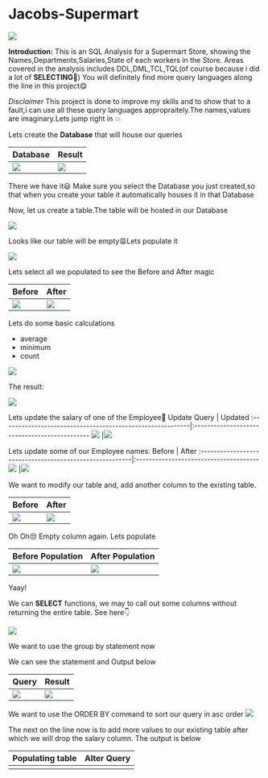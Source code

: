 # **Jacobs-Supermart**

![](Image_front-2.png)

**Introduction:**
This is an SQL Analysis for a Supermart Store, showing the Names,Departments,Salaries,State of each workers in the Store.
Areas covered in the analysis includes DDL,DML,TCL,TQL(of course because i did a lot of **SELECTING**:see_no_evil:) You will definitely find more query languages along the line in this project:yum:


_Disclaimer_ This project is done to improve my skills and to show that to a fault,i can use all these query languages appropraitely.The names,values are imaginary.Lets jump right in :boom:

Lets create the **Database** that will house our queries

Database                                               |Result
:------------------------------------------------------|:------------------------------------------------------
![](new_1.png)                                                  |![](next_.png)

There we have it:smiley: Make sure you select the Database you just created,so that when you create your table it automatically houses it in that Database

Now, let us create a table.The table will be hosted in our Database

![](2.png)

Looks like our table will be empty:weary:Lets populate it

![](3_(2).png)

Lets select all we populated to see the Before and After magic

Before                                           |After
:-------------------------------------------------|:-----------------------------------------------------------
![](Select_new.png)                                             |![](4.png)


Lets do some basic calculations
- average
- minimum
- count

![](5.png)

The result:

![](6_(2).png)

Lets update the salary of one of the Employee:shushing_face:
Update Query                                                 | Updated
:----------------------------------------------------------|:---------------------------------------------
![](7_(2).png)                                             |![](8.png)

Lets update some of our Employee names:
Before                                                     | After
:--------------------------------------------------------|:--------------------------------------
![](9.png)                                               |![](10-(2).png)

We want to modify our table and, add another column to the existing table.

Before                                          | After
:-------------------------------------------|:-------------------------------------
![](alter-column_.png)                                        |![](12.png)

Oh Oh:unamused: Empty column again. Lets populate

Before Population                               | After Population
:-----------------------------------------------|:------------------------------------------
![](13-(2).png)                                           |![](14.png)

Yaay!

We can **SELECT** functions, we may to call out some columns without returning the entire table. See here:point_down:

![](15_NEW.png)

We want to use the group by statement now

We can see the statement and Output below

Query                                   |Result
:---------------------------------------|:---------------------------------------
![](16.png)                                    |![](17.png)

We want to use the ORDER BY command to sort our query in asc order
![](orders-.png)

The next on the line now is to add more values to our existing table after which we will drop the salary column. The output is below

Populating table                           | Alter Query
:------------------------------------------|:----------------------------------
![]()                                       |![]()

